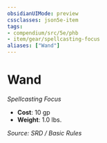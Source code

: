 ```yaml
---
obsidianUIMode: preview
cssclasses: json5e-item
tags:
- compendium/src/5e/phb
- item/gear/spellcasting-focus
aliases: ["Wand"]
---
```

# Wand
*Spellcasting Focus*  

- **Cost**: 10 gp
- **Weight**: 1.0 lbs.

*Source: SRD / Basic Rules*